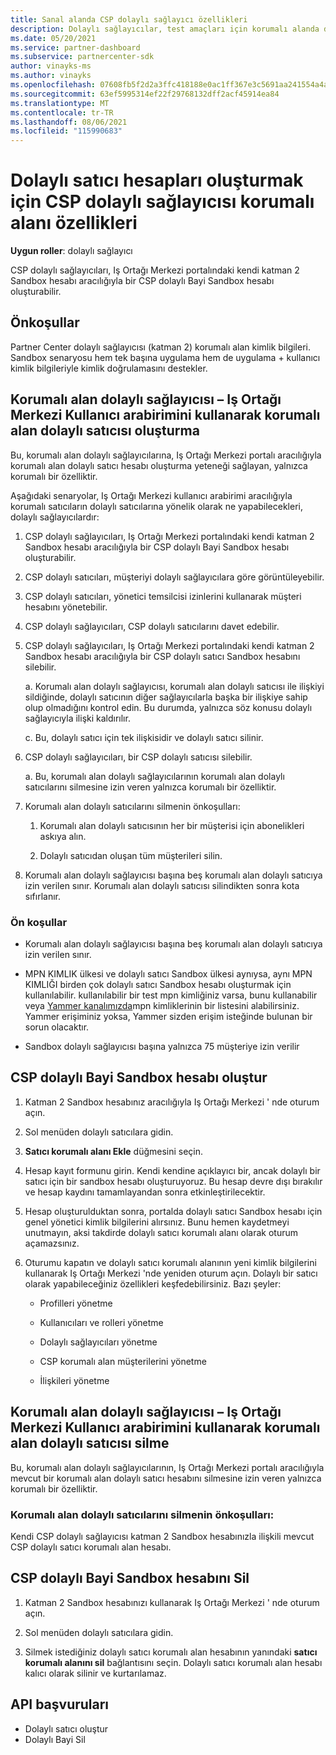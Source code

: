 ```yaml
---
title: Sanal alanda CSP dolaylı sağlayıcı özellikleri
description: Dolaylı sağlayıcılar, test amaçları için korumalı alanda dolaylı satıcılar oluşturabilir.
ms.date: 05/20/2021
ms.service: partner-dashboard
ms.subservice: partnercenter-sdk
author: vinayks-ms
ms.author: vinayks
ms.openlocfilehash: 07608fb5f2d2a3ffc418188e0ac1ff367e3c5691aa241554a4a954de8c4f2005
ms.sourcegitcommit: 63ef5995314ef22f29768132dff2acf45914ea84
ms.translationtype: MT
ms.contentlocale: tr-TR
ms.lasthandoff: 08/06/2021
ms.locfileid: "115990683"
---
```

# <a name="csp-indirect-provider-sandbox-capabilities-for-creating-indirect-reseller-accounts"></a>Dolaylı satıcı hesapları oluşturmak için CSP dolaylı sağlayıcısı korumalı alanı özellikleri 

**Uygun roller**: dolaylı sağlayıcı

CSP dolaylı sağlayıcıları, Iş Ortağı Merkezi portalındaki kendi katman 2 Sandbox hesabı aracılığıyla bir CSP dolaylı Bayi Sandbox hesabı oluşturabilir.


## <a name="prerequisites"></a>Önkoşullar 

Partner Center dolaylı sağlayıcısı (katman 2) korumalı alan kimlik bilgileri. Sandbox senaryosu hem tek başına uygulama hem de uygulama + kullanıcı kimlik bilgileriyle kimlik doğrulamasını destekler. 
 

## <a name="sandbox-indirect-provider--create-sandbox-indirect-reseller-using-the-partner-center-user-interface"></a>Korumalı alan dolaylı sağlayıcısı – Iş Ortağı Merkezi Kullanıcı arabirimini kullanarak korumalı alan dolaylı satıcısı oluşturma 

 Bu, korumalı alan dolaylı sağlayıcılarına, Iş Ortağı Merkezi portalı aracılığıyla korumalı alan dolaylı satıcı hesabı oluşturma yeteneği sağlayan, yalnızca korumalı bir özelliktir.

Aşağıdaki senaryolar, Iş Ortağı Merkezi kullanıcı arabirimi aracılığıyla korumalı satıcıların dolaylı satıcılarına yönelik olarak ne yapabilecekleri, dolaylı sağlayıcılardır: 

1. CSP dolaylı sağlayıcıları, Iş Ortağı Merkezi portalındaki kendi katman 2 Sandbox hesabı aracılığıyla bir CSP dolaylı Bayi Sandbox hesabı oluşturabilir.
2. CSP dolaylı satıcıları, müşteriyi dolaylı sağlayıcılara göre görüntüleyebilir. 

1. CSP dolaylı satıcıları, yönetici temsilcisi izinlerini kullanarak müşteri hesabını yönetebilir.

1. CSP dolaylı sağlayıcıları, CSP dolaylı satıcılarını davet edebilir.
 
1. CSP dolaylı sağlayıcıları, Iş Ortağı Merkezi portalındaki kendi katman 2 Sandbox hesabı aracılığıyla bir CSP dolaylı satıcı Sandbox hesabını silebilir.

    a.  Korumalı alan dolaylı sağlayıcısı, korumalı alan dolaylı satıcısı ile ilişkiyi sildiğinde, dolaylı satıcının diğer sağlayıcılarla başka bir ilişkiye sahip olup olmadığını kontrol edin. Bu durumda, yalnızca söz konusu dolaylı sağlayıcıyla ilişki kaldırılır.

    c. Bu, dolaylı satıcı için tek ilişkisidir ve dolaylı satıcı silinir.

1. CSP dolaylı sağlayıcıları, bir CSP dolaylı satıcısı silebilir.

    a. Bu, korumalı alan dolaylı sağlayıcılarının korumalı alan dolaylı satıcılarını silmesine izin veren yalnızca korumalı bir özelliktir.
     
1. Korumalı alan dolaylı satıcılarını silmenin önkoşulları:

    1. Korumalı alan dolaylı satıcısının her bir müşterisi için abonelikleri askıya alın.

    1. Dolaylı satıcıdan oluşan tüm müşterileri silin.

1. Korumalı alan dolaylı sağlayıcısı başına beş korumalı alan dolaylı satıcıya izin verilen sınır. Korumalı alan dolaylı satıcısı silindikten sonra kota sıfırlanır.

### <a name="pre-requisites"></a>Ön koşullar

- Korumalı alan dolaylı sağlayıcısı başına beş korumalı alan dolaylı satıcıya izin verilen sınır. 

- MPN KIMLIK ülkesi ve dolaylı satıcı Sandbox ülkesi aynıysa, aynı MPN KIMLIĞI birden çok dolaylı satıcı Sandbox hesabı oluşturmak için kullanılabilir. kullanılabilir bir test mpn kimliğiniz varsa, bunu kullanabilir veya [Yammer kanalımızda]( https://www.yammer.com/cloudpartnercommunity/#/files/929991598080 )mpn kimliklerinin bir listesini alabilirsiniz. Yammer erişiminiz yoksa, Yammer sizden erişim isteğinde bulunan bir sorun olacaktır.
 
- Sandbox dolaylı sağlayıcısı başına yalnızca 75 müşteriye izin verilir

## <a name="create-csp-indirect-reseller-sandbox-account"></a>CSP dolaylı Bayi Sandbox hesabı oluştur

1. Katman 2 Sandbox hesabınız aracılığıyla Iş Ortağı Merkezi ' nde oturum açın. 

2. Sol menüden dolaylı satıcılara gidin. 

3. **Satıcı korumalı alanı Ekle** düğmesini seçin. 

4. Hesap kayıt formunu girin. Kendi kendine açıklayıcı bir, ancak dolaylı bir satıcı için bir sandbox hesabı oluşturuyoruz. Bu hesap devre dışı bırakılır ve hesap kaydını tamamlayandan sonra etkinleştirilecektir.  

5. Hesap oluşturulduktan sonra, portalda dolaylı satıcı Sandbox hesabı için genel yönetici kimlik bilgilerini alırsınız. Bunu hemen kaydetmeyi unutmayın, aksi takdirde dolaylı satıcı korumalı alanı olarak oturum açamazsınız. 

6. Oturumu kapatın ve dolaylı satıcı korumalı alanının yeni kimlik bilgilerini kullanarak Iş Ortağı Merkezi 'nde yeniden oturum açın. Dolaylı bir satıcı olarak yapabileceğiniz özellikleri keşfedebilirsiniz. Bazı şeyler:  

    - Profilleri yönetme  

    - Kullanıcıları ve rolleri yönetme 

    - Dolaylı sağlayıcıları yönetme 

    - CSP korumalı alan müşterilerini yönetme 

    - İlişkileri yönetme
    
     
## <a name="sandbox-indirect-provider--delete-sandbox-indirect-reseller-using-the-partner-center-user-interface"></a>Korumalı alan dolaylı sağlayıcısı – Iş Ortağı Merkezi Kullanıcı arabirimini kullanarak korumalı alan dolaylı satıcısı silme

 Bu, korumalı alan dolaylı sağlayıcılarının, Iş Ortağı Merkezi portalı aracılığıyla mevcut bir korumalı alan dolaylı satıcı hesabını silmesine izin veren yalnızca korumalı bir özelliktir. 

### <a name="pre-requisites-to-delete-sandbox-indirect-reseller"></a>Korumalı alan dolaylı satıcılarını silmenin önkoşulları:

Kendi CSP dolaylı sağlayıcısı katman 2 Sandbox hesabınızla ilişkili mevcut CSP dolaylı satıcı korumalı alan hesabı.  
 

## <a name="delete-csp-indirect-reseller-sandbox-account"></a>CSP dolaylı Bayi Sandbox hesabını Sil

1. Katman 2 Sandbox hesabınızı kullanarak Iş Ortağı Merkezi ' nde oturum açın. 

2. Sol menüden dolaylı satıcılara gidin. 

3. Silmek istediğiniz dolaylı satıcı korumalı alan hesabının yanındaki **satıcı korumalı alanını sil** bağlantısını seçin. Dolaylı satıcı korumalı alan hesabı kalıcı olarak silinir ve kurtarılamaz. 

## <a name="api-references"></a>API başvuruları

- Dolaylı satıcı oluştur 
- Dolaylı Bayi Sil 

 

 